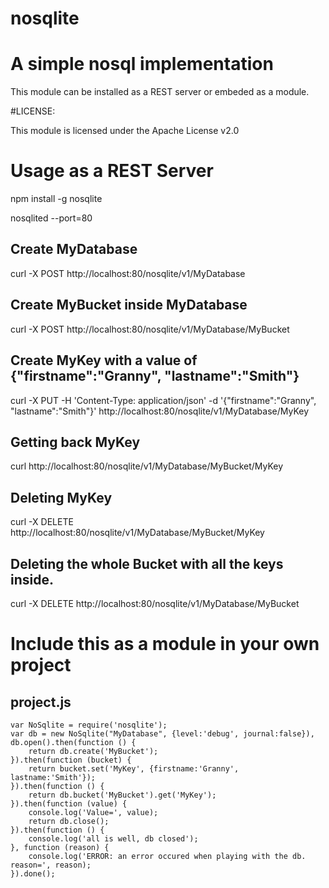 nosqlite
========

# A simple nosql implementation


This module can be installed as a REST server or embeded as a module.

#LICENSE:

This module is licensed under the Apache License v2.0

# Usage as a REST Server

npm install -g nosqlite

nosqlited --port=80

## Create MyDatabase
curl -X POST http://localhost:80/nosqlite/v1/MyDatabase

## Create MyBucket inside MyDatabase
curl -X POST http://localhost:80/nosqlite/v1/MyDatabase/MyBucket

## Create MyKey with a value of {"firstname":"Granny", "lastname":"Smith"}
curl -X PUT -H 'Content-Type: application/json' -d '{"firstname":"Granny", "lastname":"Smith"}' http://localhost:80/nosqlite/v1/MyDatabase/MyKey

## Getting back MyKey
curl http://localhost:80/nosqlite/v1/MyDatabase/MyBucket/MyKey

## Deleting MyKey
curl -X DELETE http://localhost:80/nosqlite/v1/MyDatabase/MyBucket/MyKey

## Deleting the whole Bucket with all the keys inside.
curl -X DELETE http://localhost:80/nosqlite/v1/MyDatabase/MyBucket


# Include this as a module in your own project

## project.js
    var NoSqlite = require('nosqlite');
    var db = new NoSqlite("MyDatabase", {level:'debug', journal:false}),
    db.open().then(function () {
        return db.create('MyBucket');
    }).then(function (bucket) {
        return bucket.set('MyKey', {firstname:'Granny', lastname:'Smith'});
    }).then(function () {
        return db.bucket('MyBucket').get('MyKey');
    }).then(function (value) {
        console.log('Value=', value);
        return db.close();
    }).then(function () {
        console.log('all is well, db closed');
    }, function (reason) {
        console.log('ERROR: an error occured when playing with the db. reason=', reason);
    }).done();
    
